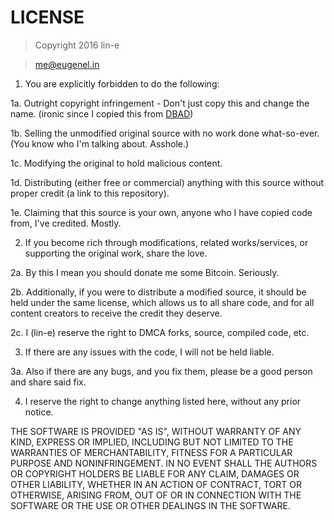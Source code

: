 # LICENSE
> Copyright 2016 lin-e

> me@eugenel.in

1. You are explicitly forbidden to do the following:
  
  1a. Outright copyright infringement - Don't just copy this and change the name. (ironic since I copied this from [DBAD](https://github.com/philsturgeon/dbad/blob/master/LICENSE-en.md))
  
  1b. Selling the unmodified original source with no work done what-so-ever. (You know who I'm talking about. Asshole.)
  
  1c. Modifying the original to hold malicious content.
  
  1d. Distributing (either free or commercial) anything with this source without proper credit (a link to this repository).
  
  1e. Claiming that this source is your own, anyone who I have copied code from, I've credited. Mostly.

2. If you become rich through modifications, related works/services, or supporting the original work, share the love.

  2a. By this I mean you should donate me some Bitcoin. Seriously.
  
  2b. Additionally, if you were to distribute a modified source, it should be held under the same license, which allows us to all share code, and for all content creators to receive the credit they deserve.
  
  2c. I (lin-e) reserve the right to DMCA forks, source, compiled code, etc.

3. If there are any issues with the code, I will not be held liable.

  3a. Also if there are any bugs, and you fix them, please be a good person and share said fix.
  
4. I reserve the right to change anything listed here, without any prior notice.

THE SOFTWARE IS PROVIDED "AS IS", WITHOUT WARRANTY OF ANY KIND, EXPRESS OR IMPLIED, INCLUDING BUT NOT LIMITED TO THE WARRANTIES OF MERCHANTABILITY, FITNESS FOR A PARTICULAR PURPOSE AND NONINFRINGEMENT. IN NO EVENT SHALL THE AUTHORS OR COPYRIGHT HOLDERS BE LIABLE FOR ANY CLAIM, DAMAGES OR OTHER LIABILITY, WHETHER IN AN ACTION OF CONTRACT, TORT OR OTHERWISE, ARISING FROM, OUT OF OR IN CONNECTION WITH THE SOFTWARE OR THE USE OR OTHER DEALINGS IN THE SOFTWARE.
